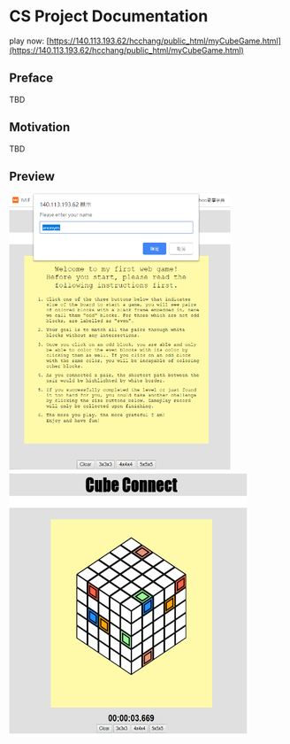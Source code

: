 # CS Project Documentation
play now: [https://140.113.193.62/hcchang/public_html/myCubeGame.html](https://140.113.193.62/hcchang/public_html/myCubeGame.html)
## Preface
TBD
## Motivation
TBD
## Preview
<img src="i1.png" width="400" height="500"/> <img src="i2.png" width="430" height="480"/>
